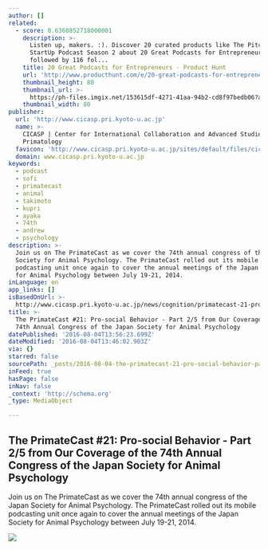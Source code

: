 ```yaml
---
author: []
related:
  - score: 0.6360852718000001
    description: >-
      Listen up, makers. :). Discover 20 curated products like The Pitch and
      StartUp Podcast Season 2 about 20 Great Podcasts for Entrepreneurs
      followed by 116 fol...
    title: 20 Great Podcasts for Entrepreneurs - Product Hunt
    url: 'http://www.producthunt.com/e/20-great-podcasts-for-entrepreneurs'
    thumbnail_height: 80
    thumbnail_url: >-
      https://ph-files.imgix.net/153615df-4271-41aa-94b2-cd8f97bedb06?auto=format&fit=crop&h=80&w=80&codec=mozjpeg&cs=strip
    thumbnail_width: 80
publisher:
  url: 'http://www.cicasp.pri.kyoto-u.ac.jp'
  name: >-
    CICASP | Center for International Collaboration and Advanced Studies in
    Primatology
  favicon: 'http://www.cicasp.pri.kyoto-u.ac.jp/sites/default/files/cicasp_favicon.ico'
  domain: www.cicasp.pri.kyoto-u.ac.jp
keywords:
  - podcast
  - sofi
  - primatecast
  - animal
  - takimoto
  - kupri
  - ayaka
  - 74th
  - andrew
  - psychology
description: >-
  Join us on The PrimateCast as we cover the 74th annual congress of the Japan
  Society for Animal Psychology. The PrimateCast rolled out its mobile
  podcasting unit once again to cover the annual meetings of the Japan Society
  for Animal Psychology between July 19-21, 2014.
inLanguage: en
app_links: []
isBasedOnUrl: >-
  http://www.cicasp.pri.kyoto-u.ac.jp/news/cognition/primatecast-21-pro-social-behavior-part-25-our-coverage-74th-annual-congress-jap
title: >-
  The PrimateCast #21: Pro-social Behavior - Part 2/5 from Our Coverage of the
  74th Annual Congress of the Japan Society for Animal Psychology
datePublished: '2016-08-04T13:56:23.699Z'
dateModified: '2016-08-04T13:46:02.903Z'
via: {}
starred: false
sourcePath: _posts/2016-08-04-the-primatecast-21-pro-social-behavior-part-25-from-our.md
inFeed: true
hasPage: false
inNav: false
_context: 'http://schema.org'
_type: MediaObject

---
```

<article style=""><h1>The PrimateCast #21: Pro-social Behavior - Part 2/5 from Our Coverage of the 74th Annual Congress of the Japan Society for Animal Psychology</h1><p>Join us on The PrimateCast as we cover the 74th annual congress of the Japan Society for Animal Psychology. The PrimateCast rolled out its mobile podcasting unit once again to cover the annual meetings of the Japan Society for Animal Psychology between July 19-21, 2014.</p><img src="http://www.cicasp.pri.kyoto-u.ac.jp/sites/default/files/news/news_image_0.png" /></article>